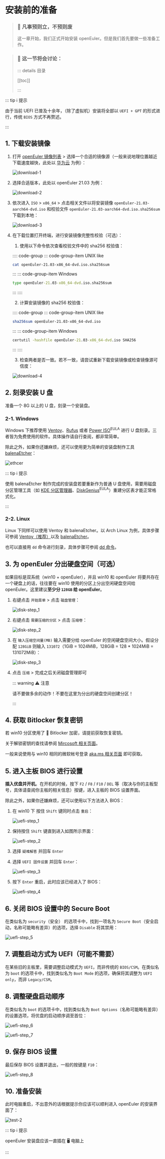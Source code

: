 # 安装前的准备

> ### 🧭 凡事预则立，不预则废
>
> 这一章开始，我们正式开始安装 openEuler。但是我们首先要做一些准备工作。

> ### 🔖 这一节将会讨论：
>
> ::: details 目录
>
> [[toc]]
>
> :::

::: tip ℹ️ 提示

由于当前 UEFI 已普及十余年，（除了虚拟机）安装将全部以 `UEFI + GPT` 的形式进行，传统 `BIOS` 方式不再赘述。

:::

## 1. 下载安装镜像

1. 打开 [openEuler 镜像列表](https://openeuler.org/zh/mirror/list/) > 选择一个合适的镜像源（一般来说地理位置越近下载速度越快，此处以 [华为云](https://repo.huaweicloud.com/openeuler/) 为例）：

   ![download-1](../static/rookie/pre-install/download-1.png)

2. 选择合适版本，此处以 openEuler 21.03 为例：

   ![download-2](../static/rookie/pre-install/download-2.png)

3. 依次进入 `ISO` > `x86_64` > 点击相关文件以将安装镜像 `openEuler-21.03-aarch64-dvd.iso` 和校验文件 `openEuler-21.03-aarch64-dvd.iso.sha256sum` 下载到本地：

   ![download-3](../static/rookie/pre-install/download-3.png)

4. 在下载位置打开终端，进行安装镜像完整性校验（可选）：

   1. 使用以下命令依次查看校验文件中的 sha256 校验值：

   :::: code-group
   ::: code-group-item UNIX like

   ```sh
   cat openEuler-21.03-x86_64-dvd.iso.sha256sum
   ```

   :::
   ::: code-group-item Windows

   ```bat
   type openEuler-21.03-x86_64-dvd.iso.sha256sum
   ```

   :::
   ::::

   2. 计算安装镜像的 sha256 校验值：

   :::: code-group
   ::: code-group-item UNIX like

   ```sh
   sha256sum openEuler-21.03-x86_64-dvd.iso
   ```

   :::
   ::: code-group-item Windows

   ```bat
   certutil -hashfile openEuler-21.03-x86_64-dvd.iso SHA256
   ```

   :::
   ::::

   3. 检查两者是否一致。若不一致，请尝试重新下载安装镜像或检查镜像源可信度：

   ![download-4](../static/rookie/pre-install/download-4.png)

## 2. 刻录安装 U 盘

准备一个 8G 以上的 U 盘，刻录一个安装盘。

### 2-1. Windows

Windows 下推荐使用 [Ventoy](https://www.ventoy.net/cn/doc_start.html)、[Rufus](https://rufus.ie/) 或者 [Power ISO](https://www.poweriso.com/download.php)<sup>EULA</sup> 进行 U 盘刻录。三者皆为免费使用的软件。具体操作请自行查阅，都非常简单。

除此之外，如果你还嫌麻烦，还可以使用更为简单的安装盘制作工具 [balenaEtcher](https://www.balena.io/etcher/)：

![ethcer](../static/rookie/pre-install/ethcer.png)

::: tip ℹ️ 提示

使用 balenaEtcher 制作完成的安装盘若要重新作为普通 U 盘使用，需要用磁盘分区管理工具（如 [KDE 分区管理器](https://apps.kde.org/partitionmanager/)、[DiskGenius](https://www.diskgenius.cn/)<sup>EULA</sup>）重建分区表才能正常格式化。

:::

### 2-2. Linux

Linux 下同样可以使用 Ventoy 和 balenaEtcher。以 Arch Linux 为例，具体步骤可参阅 [Ventoy（推荐）](https://arch.icekylin.online/advanced/make-install-disk.html#ventoy-推荐)以及 [balenaEtcher](https://arch.icekylin.online/advanced/make-install-disk.html#balenaetcher)。

也可以直接用 `dd` 命令进行刻录，具体步骤可参阅 [dd 命令](https://arch.icekylin.online/advanced/make-install-disk.html#dd-命令)。

## 3. 为 openEuler 分出硬盘空间（可选）

如果目标是双系统（win10 + openEuler），并且 win10 和 openEuler 将要共存在一个硬盘上的话，往往要在 win10 使用的分区上分出空闲硬盘空间给 openEuler。这里建议**至少分 `128GB` 给 openEuler**。

1. 右键点击 `开始菜单` > 点击 `磁盘管理`：

   ![disk-step_1](../static/rookie/pre-install/disk-1.png)

2. 右键点击 `需要压缩的分区` > 点击 `压缩卷`：

   ![disk-step_2](../static/rookie/pre-install/disk-2.png)

3. 在 `输入压缩空间量(MB)` 输入需要分给 openEuler 的空闲硬盘空间大小。假设分配 `128GiB` 则输入 `131072`（1GiB = 1024MiB，128GiB = 128 \* 1024MiB = 131072MiB）：

   ![disk-step_3](../static/rookie/pre-install/disk-3.png)

4. 点击 `压缩` > 完成之后关闭磁盘管理即可

   ::: warning ⚠️ 注意

   请不要做多余的动作！不要在这里为分出的硬盘空间创建分区！

   :::

## 4. 获取 Bitlocker 恢复密钥

若 win10 分区使用了 🔐 Bitlocker 加密，请提前获取恢复密钥。

关于解锁密钥的查找请参阅 [Mircosoft 相关页面](https://support.microsoft.com/zh-cn/windows/%E5%9C%A8-windows-10-%E4%B8%AD%E6%9F%A5%E6%89%BE-bitlocker-%E6%81%A2%E5%A4%8D%E5%AF%86%E9%92%A5-6b71ad27-0b89-ea08-f143-056f5ab347d6)。

一般来说使用与 win10 相同的微软帐号登录 [aka.ms 相关页面](aka.ms/myrecoverykey) 即可获取。

## 5. 进入主板 BIOS 进行设置

**插入优盘并开机**。在开机的时候，按下 `F2` / `F8` / `F10` / `DEL` 等（取决与你的主板型号，具体请查阅你主板的相关信息）按键，进入主板的 BIOS 设置界面。

除此之外，如果你还嫌麻烦，还可以使用以下方法进入 BIOS：

1. 在 win10 下 按住 `Shift` 键同时点击 `重启`：

   ![uefi-step_1](../static/rookie/pre-install/uefi-2.png)

2. 保持按住 `Shift` 键直到进入如图所示界面：

   ![uefi-step_2](../static/rookie/pre-install/uefi-3.png)

3. 选择 `疑难解答` 并回车 `Enter`

4. 选择 `UEFI 固件设置` 并回车 `Enter`：

   ![uefi-step_3](../static/rookie/pre-install/uefi-4.png)

5. 按下 `Enter` 重启，此时应该已经进入了 BIOS：

   ![uefi-step_4](../static/rookie/pre-install/uefi-5.png)

## 6. 关闭 BIOS 设置中的 Secure Boot

在类似名为 `security`（安全） 的选项卡中，找到一项名为 `Secure Boot`（安全启动，名称可能略有差异）的选项，选择 `Disable` 将其禁用：

![uefi-step_5](../static/rookie/pre-install/uefi-6.png)

## 7. 调整启动方式为 UEFI（可能不需要）

在某些旧的主板里，需要调整启动模式为 `UEFI`，而非传统的 `BIOS/CSM`。在类似名为 `boot` 的选项卡中，找到类似名为 `Boot Mode` 的选项，确保将其调整为 `UEFI only`，而非 `Legacy/CSM`。

## 8. 调整硬盘启动顺序

在类似名为 `boot` 的选项卡中，找到类似名为 `Boot Options`（名称可能略有差异）的设置选项，将优盘的启动顺序调至首位：

![uefi-step_6](../static/rookie/pre-install/uefi-7.png)

![uefi-step_7](../static/rookie/pre-install/uefi-8.png)

## 9. 保存 BIOS 设置

最后保存 BIOS 设置并退出，一般的按键是 `F10`：

![uefi-step_8](../static/rookie/pre-install/uefi-9.png)

## 10. 准备安装

此时电脑重启，不出意外的话根据提示你应该可以顺利进入 openEuler 的安装界面了：

![test-2](../static/rookie/pre-virt/test-2.png)

::: tip ℹ️ 提示

openEuler 安装盘应该一直插在 🖥️ 电脑上

:::
